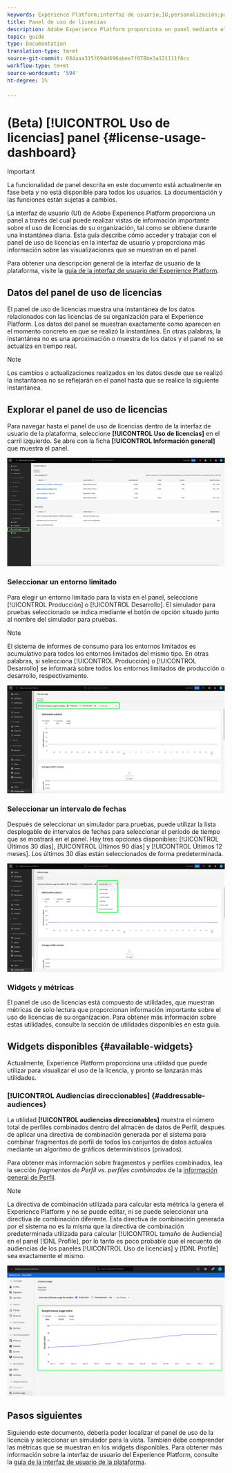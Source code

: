 ```yaml
---
keywords: Experience Platform;interfaz de usuario;IU;personalización;panel de uso de licencia;panel;uso de licencia;asignación;consumo
title: Panel de uso de licencias
description: Adobe Experience Platform proporciona un panel mediante el cual puede vista información importante sobre el uso de licencias de su organización.
topic: guide
type: Documentation
translation-type: tm+mt
source-git-commit: 084aaa315f694d696abee7f078be3a121111f6cc
workflow-type: tm+mt
source-wordcount: '594'
ht-degree: 1%

---
```



# (Beta) [!UICONTROL Uso de licencias] panel {#license-usage-dashboard}

>[!IMPORTANT]
>
>La funcionalidad de panel descrita en este documento está actualmente en fase beta y no está disponible para todos los usuarios. La documentación y las funciones están sujetas a cambios.

La interfaz de usuario (UI) de Adobe Experience Platform proporciona un panel a través del cual puede realizar vistas de información importante sobre el uso de licencias de su organización, tal como se obtiene durante una instantánea diaria. Esta guía describe cómo acceder y trabajar con el panel de uso de licencias en la interfaz de usuario y proporciona más información sobre las visualizaciones que se muestran en el panel.

Para obtener una descripción general de la interfaz de usuario de la plataforma, visite la [guía de la interfaz de usuario del Experience Platform](../../landing/ui-guide.md).

## Datos del panel de uso de licencias

El panel de uso de licencias muestra una instantánea de los datos relacionados con las licencias de su organización para el Experience Platform. Los datos del panel se muestran exactamente como aparecen en el momento concreto en que se realizó la instantánea. En otras palabras, la instantánea no es una aproximación o muestra de los datos y el panel no se actualiza en tiempo real.

>[!NOTE]
>
>Los cambios o actualizaciones realizados en los datos desde que se realizó la instantánea no se reflejarán en el panel hasta que se realice la siguiente instantánea.

## Explorar el panel de uso de licencias

Para navegar hasta el panel de uso de licencias dentro de la interfaz de usuario de la plataforma, seleccione **[!UICONTROL Uso de licencias]** en el carril izquierdo. Se abre con la ficha **[!UICONTROL Información general]** que muestra el panel.

![](../images/license-usage/dashboard-overview.png)

### Seleccionar un entorno limitado

Para elegir un entorno limitado para la vista en el panel, seleccione [!UICONTROL Producción] o [!UICONTROL Desarrollo]. El simulador para pruebas seleccionado se indica mediante el botón de opción situado junto al nombre del simulador para pruebas.

>[!NOTE]
>
>El sistema de informes de consumo para los entornos limitados es acumulativo para todos los entornos limitados del mismo tipo. En otras palabras, si selecciona [!UICONTROL Producción] o [!UICONTROL Desarrollo] se informará sobre todos los entornos limitados de producción o desarrollo, respectivamente.

![](../images/license-usage/select-sandbox.png)

### Seleccionar un intervalo de fechas

Después de seleccionar un simulador para pruebas, puede utilizar la lista desplegable de intervalos de fechas para seleccionar el período de tiempo que se mostrará en el panel. Hay tres opciones disponibles: [!UICONTROL Últimos 30 días], [!UICONTROL Últimos 90 días] y [!UICONTROL Últimos 12 meses]. Los últimos 30 días están seleccionados de forma predeterminada.

![](../images/license-usage/select-date-range.png)

### Widgets y métricas

El panel de uso de licencias está compuesto de utilidades, que muestran métricas de solo lectura que proporcionan información importante sobre el uso de licencias de su organización. Para obtener más información sobre estas utilidades, consulte la sección de utilidades disponibles en esta guía.

## Widgets disponibles {#available-widgets}

Actualmente, Experience Platform proporciona una utilidad que puede utilizar para visualizar el uso de la licencia, y pronto se lanzarán más utilidades.

### [!UICONTROL Audiencias direccionables] {#addressable-audiences}

La utilidad **[!UICONTROL audiencias direccionables]** muestra el número total de perfiles combinados dentro del almacén de datos de Perfil, después de aplicar una directiva de combinación generada por el sistema para combinar fragmentos de perfil de todos los conjuntos de datos actuales mediante un algoritmo de gráficos determinísticos (privados).

Para obtener más información sobre fragmentos y perfiles combinados, lea la sección *fragmentos de Perfil vs. perfiles combinados* de la [información general de Perfil](../../profile/home.md).

>[!NOTE]
>
>La directiva de combinación utilizada para calcular esta métrica la genera el Experience Platform y no se puede editar, ni se puede seleccionar una directiva de combinación diferente. Esta directiva de combinación generada por el sistema no es la misma que la directiva de combinación predeterminada utilizada para calcular [!UICONTROL tamaño de Audiencia] en el panel [!DNL Profile], por lo tanto es poco probable que el recuento de audiencias de los paneles [!UICONTROL Uso de licencias] y [!DNL Profile] sea exactamente el mismo.

![](../images/license-usage/addressable-audiences.png)

## Pasos siguientes

Siguiendo este documento, debería poder localizar el panel de uso de la licencia y seleccionar un simulador para la vista. También debe comprender las métricas que se muestran en los widgets disponibles. Para obtener más información sobre la interfaz de usuario del Experience Platform, consulte la [guía de la interfaz de usuario de la plataforma](../../landing/ui-guide.md).